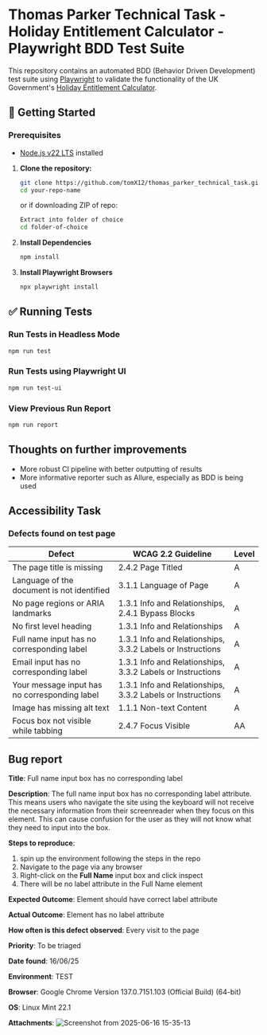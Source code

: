 # Thomas Parker Technical Task - Holiday Entitlement Calculator - Playwright BDD Test Suite
This repository contains an automated BDD (Behavior Driven Development) test suite using [Playwright](https://playwright.dev/) to validate the functionality of the UK Government's [Holiday Entitlement Calculator](https://www.gov.uk/calculate-your-holiday-entitlement).

## 🚀 Getting Started

### Prerequisites

- [Node.js v22 LTS](https://nodejs.org/en/download/) installed
1. **Clone the repository:**
   ```bash
   git clone https://github.com/tomX12/thomas_parker_technical_task.git
   cd your-repo-name
   ```
   or if downloading ZIP of repo:
   ```bash
   Extract into folder of choice
   cd folder-of-choice

3. **Install Dependencies**
   ```bash
   npm install

4. **Install Playwright Browsers**
   ```bash
   npx playwright install

## ✅ Running Tests

### Run Tests in Headless Mode
```bash
npm run test
```

### Run Tests using Playwright UI
```bash
npm run test-ui
```

### View Previous Run Report
```bash
npm run report
```
## Thoughts on further improvements 
- More robust CI pipeline with better outputting of results
- More informative reporter such as Allure, especially as BDD is being used


## Accessibility Task
### Defects found on test page
| **Defect**                                          | **WCAG 2.2 Guideline**                                     | **Level** |
|-----------------------------------------------------|----------------------------------------------------------- |-----------|
| The page title is missing                           | 2.4.2 Page Titled                                          | A         |
| Language of the document is not identified          | 3.1.1 Language of Page                                     | A         |
| No page regions or ARIA landmarks                   | 1.3.1 Info and Relationships, 2.4.1 Bypass Blocks          | A         |
| No first level heading                              | 1.3.1 Info and Relationships                               | A         |
| Full name input has no corresponding label          | 1.3.1 Info and Relationships, 3.3.2 Labels or Instructions | A         |
| Email input has no corresponding label              | 1.3.1 Info and Relationships, 3.3.2 Labels or Instructions | A         |
| Your message input has no corresponding label       | 1.3.1 Info and Relationships, 3.3.2 Labels or Instructions | A         |
| Image has missing alt text                          | 1.1.1 Non-text Content                                     | A         |
| Focus box not visible while tabbing                 | 2.4.7 Focus Visible                                        | AA        |

## Bug report

**Title**: Full name input box has no corresponding label

**Description**: The full name input box has no corresponding label attribute. This means users who navigate the site using the keyboard will not receive the necessary information from their screenreader when they focus on this element. This can cause confusion for the user as they will not know what they need to input into the box. 

**Steps to reproduce**: 
1. spin up the environment following the steps in the repo
2. Navigate to the page via any browser
3. Right-click on the **Full Name** input box and click inspect
4. There will be no label attribute in the Full Name element

**Expected Outcome**: Element should have correct label attribute 

**Actual Outcome**: Element has no label attribute

**How often is this defect observed**: Every visit to the page

**Priority**: To be triaged

**Date found**: 16/06/25

**Environment**: TEST

**Browser**: Google Chrome Version 137.0.7151.103 (Official Build) (64-bit)

**OS**: Linux Mint 22.1

**Attachments**:
![Screenshot from 2025-06-16 15-35-13](https://github.com/user-attachments/assets/f17ec826-2a2f-44d5-b4a0-108dae1958c1)

